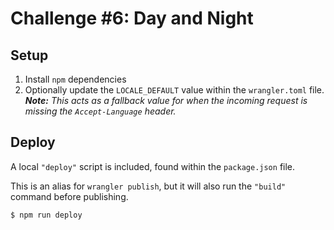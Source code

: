 # Challenge #6: Day and Night

## Setup

1. Install `npm` dependencies
2. Optionally update the `LOCALE_DEFAULT` value within the `wrangler.toml` file.<br>_**Note:** This acts as a fallback value for when the incoming request is missing the `Accept-Language` header._


## Deploy

A local `"deploy"` script is included, found within the `package.json` file.

This is an alias for `wrangler publish`, but it will also run the `"build"` command before publishing.

```sh
$ npm run deploy
```
